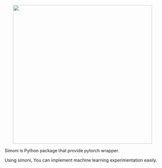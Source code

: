 <div align="center">
<img width=450 src='https://user-images.githubusercontent.com/20740529/49001231-759b3480-f19f-11e8-9bff-289d7fb22df2.png'>
</div>

Simoni is Python package that provide pytorch wrapper.

Using simoni, You can implement machine learning experimentation easily.
